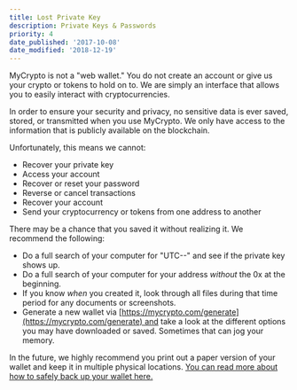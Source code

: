 ```yaml
---
title: Lost Private Key
description: Private Keys & Passwords
priority: 4
date_published: '2017-10-08'
date_modified: '2018-12-19'
---
```


MyCrypto is not a "web wallet." You do not create an account or give us your crypto or tokens to hold on to. We are simply an interface that allows you to easily interact with cryptocurrencies.

In order to ensure your security and privacy, no sensitive data is ever saved, stored, or transmitted when you use MyCrypto. We only have access to the information that is publicly available on the blockchain.

Unfortunately, this means we cannot:

* Recover your private key
* Access your account
* Recover or reset your password
* Reverse or cancel transactions
* Recover your account
* Send your cryptocurrency or tokens from one address to another

There may be a chance that you saved it without realizing it. We recommend the following:

* Do a full search of your computer for "UTC--" and see if the private key shows up. 
* Do a full search of your computer for your address *without* the 0x at the beginning.
* If you know *when* you created it, look through all files during that time period for any documents or screenshots.
* Generate a new wallet via [https://mycrypto.com/generate](https://mycrypto.com/generate) and take a look at the different options you may have downloaded or saved. Sometimes that can jog your memory.

In the future, we highly recommend you print out a paper version of your wallet and keep it in multiple physical locations. [You can read more about how to safely back up your wallet here.](/how-to/backup-restore/how-to-save-back-up-your-wallet)
